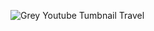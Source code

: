 ![Grey Youtube Tumbnail Travel](https://github.com/user-attachments/assets/b71b46d9-086d-4b5a-89cc-dcb62dfa043f)
